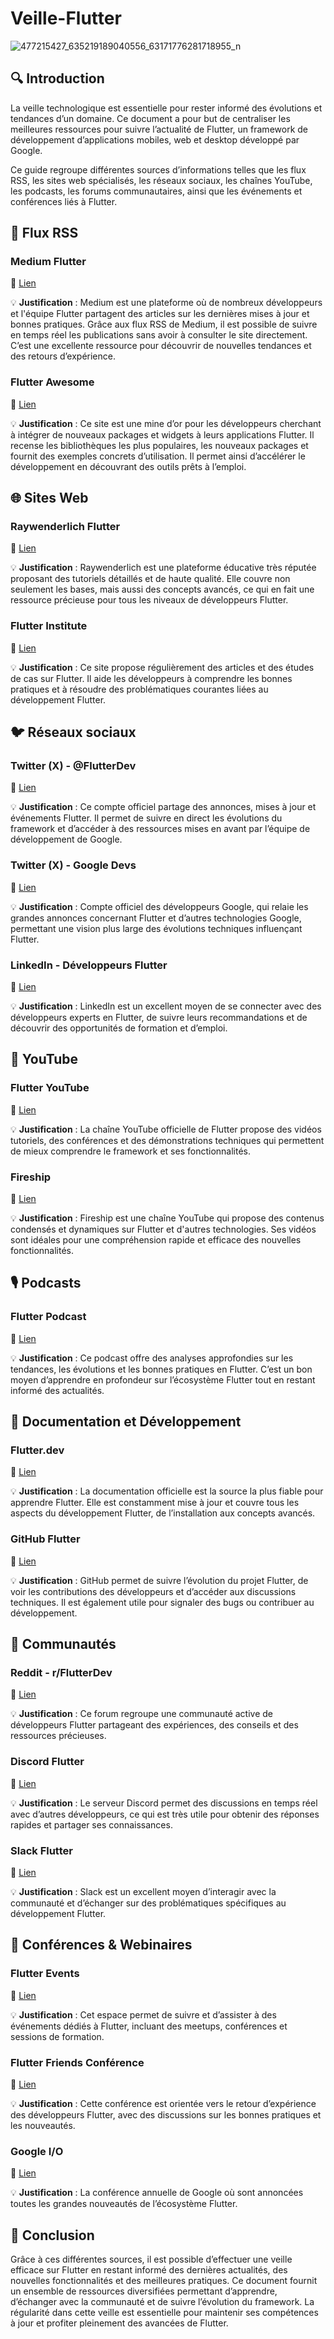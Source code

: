 # Veille-Flutter

![477215427_635219189040556_63171776281718955_n](https://github.com/user-attachments/assets/aac8aa46-1a07-4282-a819-9336d773bb64)

## 🔍 Introduction

La veille technologique est essentielle pour rester informé des évolutions et tendances d’un domaine. Ce document a pour but de centraliser les meilleures ressources pour suivre l’actualité de Flutter, un framework de développement d’applications mobiles, web et desktop développé par Google. 

Ce guide regroupe différentes sources d’informations telles que les flux RSS, les sites web spécialisés, les réseaux sociaux, les chaînes YouTube, les podcasts, les forums communautaires, ainsi que les événements et conférences liés à Flutter.

## 📰 Flux RSS

### Medium Flutter
🔗 [Lien](https://medium.com/feed/flutter-io)

💡 **Justification** : Medium est une plateforme où de nombreux développeurs et l'équipe Flutter partagent des articles sur les dernières mises à jour et bonnes pratiques. Grâce aux flux RSS de Medium, il est possible de suivre en temps réel les publications sans avoir à consulter le site directement. C’est une excellente ressource pour découvrir de nouvelles tendances et des retours d’expérience.

### Flutter Awesome
🔗 [Lien](https://flutterawesome.com/rss/)

💡 **Justification** : Ce site est une mine d’or pour les développeurs cherchant à intégrer de nouveaux packages et widgets à leurs applications Flutter. Il recense les bibliothèques les plus populaires, les nouveaux packages et fournit des exemples concrets d’utilisation. Il permet ainsi d’accélérer le développement en découvrant des outils prêts à l’emploi.

## 🌐 Sites Web

### Raywenderlich Flutter
🔗 [Lien](https://www.raywenderlich.com/flutter)

💡 **Justification** : Raywenderlich est une plateforme éducative très réputée proposant des tutoriels détaillés et de haute qualité. Elle couvre non seulement les bases, mais aussi des concepts avancés, ce qui en fait une ressource précieuse pour tous les niveaux de développeurs Flutter.

### Flutter Institute
🔗 [Lien](https://flutter.institute/)

💡 **Justification** : Ce site propose régulièrement des articles et des études de cas sur Flutter. Il aide les développeurs à comprendre les bonnes pratiques et à résoudre des problématiques courantes liées au développement Flutter.

## 🐦 Réseaux sociaux

### Twitter (X) - @FlutterDev
🔗 [Lien](https://twitter.com/FlutterDev)

💡 **Justification** : Ce compte officiel partage des annonces, mises à jour et événements Flutter. Il permet de suivre en direct les évolutions du framework et d’accéder à des ressources mises en avant par l’équipe de développement de Google.

### Twitter (X) - Google Devs
🔗 [Lien](https://twitter.com/googledevs)

💡 **Justification** : Compte officiel des développeurs Google, qui relaie les grandes annonces concernant Flutter et d’autres technologies Google, permettant une vision plus large des évolutions techniques influençant Flutter.

### LinkedIn - Développeurs Flutter
🔗 [Lien](https://www.linkedin.com/search/results/people/?keywords=flutter%20developer)

💡 **Justification** : LinkedIn est un excellent moyen de se connecter avec des développeurs experts en Flutter, de suivre leurs recommandations et de découvrir des opportunités de formation et d’emploi.

## 🎥 YouTube

### Flutter YouTube
🔗 [Lien](https://www.youtube.com/c/flutterdev)

💡 **Justification** : La chaîne YouTube officielle de Flutter propose des vidéos tutoriels, des conférences et des démonstrations techniques qui permettent de mieux comprendre le framework et ses fonctionnalités.

### Fireship
🔗 [Lien](https://www.youtube.com/c/Fireship)

💡 **Justification** : Fireship est une chaîne YouTube qui propose des contenus condensés et dynamiques sur Flutter et d'autres technologies. Ses vidéos sont idéales pour une compréhension rapide et efficace des nouvelles fonctionnalités.

## 🎙️ Podcasts

### Flutter Podcast
🔗 [Lien](https://www.youtube.com/channel/UCmL2YRyMphHK87fnyFlotWA)

💡 **Justification** : Ce podcast offre des analyses approfondies sur les tendances, les évolutions et les bonnes pratiques en Flutter. C’est un bon moyen d’apprendre en profondeur sur l’écosystème Flutter tout en restant informé des actualités.

## 📖 Documentation et Développement

### Flutter.dev
🔗 [Lien](https://flutter.dev)

💡 **Justification** : La documentation officielle est la source la plus fiable pour apprendre Flutter. Elle est constamment mise à jour et couvre tous les aspects du développement Flutter, de l’installation aux concepts avancés.

### GitHub Flutter
🔗 [Lien](https://github.com/flutter/flutter)

💡 **Justification** : GitHub permet de suivre l’évolution du projet Flutter, de voir les contributions des développeurs et d’accéder aux discussions techniques. Il est également utile pour signaler des bugs ou contribuer au développement.

## 💬 Communautés

### Reddit - r/FlutterDev
🔗 [Lien](https://www.reddit.com/r/FlutterDev/)

💡 **Justification** : Ce forum regroupe une communauté active de développeurs Flutter partageant des expériences, des conseils et des ressources précieuses.

### Discord Flutter
🔗 [Lien](https://discord.com/invite/N7Yshp4)

💡 **Justification** : Le serveur Discord permet des discussions en temps réel avec d’autres développeurs, ce qui est très utile pour obtenir des réponses rapides et partager ses connaissances.

### Slack Flutter
🔗 [Lien](https://fluttercommunity.slack.com/)

💡 **Justification** : Slack est un excellent moyen d’interagir avec la communauté et d’échanger sur des problématiques spécifiques au développement Flutter.

## 🎤 Conférences & Webinaires

### Flutter Events
🔗 [Lien](https://flutter.dev/events)

💡 **Justification** : Cet espace permet de suivre et d’assister à des événements dédiés à Flutter, incluant des meetups, conférences et sessions de formation.

### Flutter Friends Conférence
🔗 [Lien](https://www.flutterfriends.dev/)

💡 **Justification** : Cette conférence est orientée vers le retour d’expérience des développeurs Flutter, avec des discussions sur les bonnes pratiques et les nouveautés.

### Google I/O
🔗 [Lien](https://io.google/)

💡 **Justification** : La conférence annuelle de Google où sont annoncées toutes les grandes nouveautés de l’écosystème Flutter.

## 📢 Conclusion

Grâce à ces différentes sources, il est possible d’effectuer une veille efficace sur Flutter en restant informé des dernières actualités, des nouvelles fonctionnalités et des meilleures pratiques. Ce document fournit un ensemble de ressources diversifiées permettant d’apprendre, d’échanger avec la communauté et de suivre l’évolution du framework. La régularité dans cette veille est essentielle pour maintenir ses compétences à jour et profiter pleinement des avancées de Flutter.

